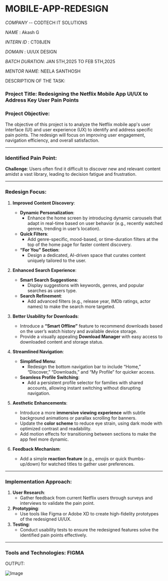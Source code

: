 # MOBILE-APP-REDESIGN

*COMPANY* -- CODTECH IT SOLUTIONS

*NAME* : Akash G

*INTERN ID* : CT08JEN

*DOMAIN* : UI/UX DESIGN

*BATCH DURATION*: JAN 5TH,2025 TO FEB 5TH,2025

*MENTOR NAME*: NEELA SANTHOSH

DESCRIPTION OF THE TASK:

### Project Title: **Redesigning the Netflix Mobile App UI/UX to Address Key User Pain Points**

### Project Objective:
The objective of this project is to analyze the Netflix mobile app's user interface (UI) and user experience (UX) to identify and address specific pain points. The redesign will focus on improving user engagement, navigation efficiency, and overall satisfaction.

---

### Identified Pain Point:
**Challenge**: Users often find it difficult to discover new and relevant content amidst a vast library, leading to decision fatigue and frustration.

---

### Redesign Focus:
1. **Improved Content Discovery**:
   - **Dynamic Personalization**:
     - Enhance the home screen by introducing dynamic carousels that adapt in real-time based on user behavior (e.g., recently watched genres, trending in user’s location).
   - **Quick Filters**:
     - Add genre-specific, mood-based, or time-duration filters at the top of the home page for faster content discovery.
   - **“For You” Section**:
     - Design a dedicated, AI-driven space that curates content uniquely tailored to the user.

2. **Enhanced Search Experience**:
   - **Smart Search Suggestions**:
     - Display suggestions with keywords, genres, and popular searches as users type.
   - **Search Refinement**:
     - Add advanced filters (e.g., release year, IMDb ratings, actor names) to make the search more targeted.

3. **Better Usability for Downloads**:
   - Introduce a **“Smart Offline”** feature to recommend downloads based on the user’s watch history and available device storage.
   - Provide a visually appealing **Download Manager** with easy access to downloaded content and storage status.

4. **Streamlined Navigation**:
   - **Simplified Menu**:
     - Redesign the bottom navigation bar to include “Home,” “Discover,” “Downloads,” and “My Profile” for quicker access.
   - **Seamless Profile Switching**:
     - Add a persistent profile selector for families with shared accounts, allowing instant switching without disrupting navigation.

5. **Aesthetic Enhancements**:
   - Introduce a more **immersive viewing experience** with subtle background animations or parallax scrolling for banners.
   - Update the **color scheme** to reduce eye strain, using dark mode with optimized contrast and readability.
   - Add motion effects for transitioning between sections to make the app feel more dynamic.

6. **Feedback Mechanism**:
   - Add a simple **reaction feature** (e.g., emojis or quick thumbs-up/down) for watched titles to gather user preferences.

---

### Implementation Approach:
1. **User Research**:
   - Gather feedback from current Netflix users through surveys and interviews to validate the pain point.
2. **Prototyping**:
   - Use tools like Figma or Adobe XD to create high-fidelity prototypes of the redesigned UI/UX.
3. **Testing**:
   - Conduct usability tests to ensure the redesigned features solve the identified pain points effectively.

---

### Tools and Technologies:  FIGMA

OUTPUT:

![Image](https://github.com/user-attachments/assets/d0996b6a-8f9e-46d6-88ab-98331428a6b0)

